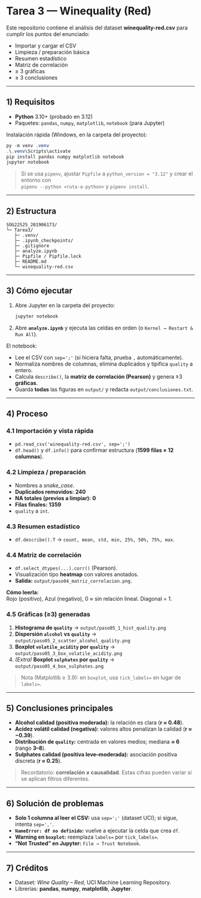 # Tarea 3 — Winequality (Red)

Este repositorio contiene el análisis del dataset **winequality-red.csv** para cumplir los puntos del enunciado:

- Importar y cargar el CSV  
- Limpieza / preparación básica  
- Resumen estadístico  
- Matriz de correlación  
- ≥ 3 gráficas  
- ≥ 3 conclusiones

---

## 1) Requisitos

- **Python** 3.10+ (probado en 3.12)
- Paquetes: `pandas`, `numpy`, `matplotlib`, `notebook` (para Jupyter)

Instalación rápida (Windows, en la carpeta del proyecto):

```powershell
py -m venv .venv
.\.venv\Scripts\activate
pip install pandas numpy matplotlib notebook
jupyter notebook
```

> Si se usa `pipenv`, ajustar `Pipfile` a `python_version = "3.12"` y crear el entorno con  
> `pipenv --python <ruta-a-python>` y `pipenv install`.

---

## 2) Estructura

```
SOG22S25_201906173/
└─ Tarea3/
   ├─ .venv/
   ├─ .ipynb_checkpoints/
   ├─ .gitignore
   ├─ analyze.ipynb
   ├─ Pipfile / Pipfile.lock
   ├─ README.md
   └─ winequality-red.csv

```

---

## 3) Cómo ejecutar

1. Abre Jupyter en la carpeta del proyecto:
   ```powershell
   jupyter notebook
   ```
2. Abre **`analyze.ipynb`** y ejecuta las celdas en orden (o `Kernel → Restart & Run All`).

El notebook:
- Lee el CSV con `sep=';'` (si hiciera falta, prueba `,` automáticamente).
- Normaliza nombres de columnas, elimina duplicados y tipifica `quality` a entero.
- Calcula `describe()`, la **matriz de correlación (Pearson)** y genera ≥3 **gráficas**.
- Guarda **todas** las figuras en `output/` y redacta `output/conclusiones.txt`.

---

## 4) Proceso

### 4.1 Importación y vista rápida
- `pd.read_csv('winequality-red.csv', sep=';')`
- `df.head()` y `df.info()` para confirmar estructura (**1599 filas × 12 columnas**).

### 4.2 Limpieza / preparación
- Nombres a *snake_case*.
- **Duplicados removidos:** **240**  
- **NA totales (previos a limpiar):** **0**  
- **Filas finales:** **1359**  
- `quality` a `int`.

### 4.3 Resumen estadístico
- `df.describe().T` → `count, mean, std, min, 25%, 50%, 75%, max`.

### 4.4 Matriz de correlación
- `df.select_dtypes(...).corr()` (Pearson).
- Visualización tipo **heatmap** con valores anotados.
- **Salida:** `output/paso04_matriz_correlacion.png`.

**Cómo leerla:**  
Rojo (positivo), Azul (negativo), 0 ≈ sin relación lineal. Diagonal = 1.

### 4.5 Gráficas (≥3) generadas
1. **Histograma de `quality`** → `output/paso05_1_hist_quality.png`  
2. **Dispersión `alcohol` vs `quality`** → `output/paso05_2_scatter_alcohol_quality.png`  
3. **Boxplot `volatile_acidity` por `quality`** → `output/paso05_3_box_volatile_acidity.png`  
4. *(Extra)* **Boxplot `sulphates` por `quality`** → `output/paso05_4_box_sulphates.png`

> Nota (Matplotlib ≥ 3.9): en `boxplot`, usa `tick_labels=` en lugar de `labels=`.

---

## 5) Conclusiones principales

- **Alcohol calidad (positiva moderada):** la relación es clara (**r ≈ 0.48**).
- **Acidez volátil calidad (negativa):** valores altos penalizan la calidad (**r ≈ −0.39**).
- **Distribución de `quality`:** centrada en valores medios; mediana **≈ 6** (rango **3–8**).
- **Sulphates calidad (positiva leve–moderada):** asociación positiva discreta (**r ≈ 0.25**).

> Recordatorio: **correlación ≠ causalidad**. Estas cifras pueden variar si se aplican filtros diferentes.

---

## 6) Solución de problemas

- **Solo 1 columna al leer el CSV:** usa `sep=';'` (dataset UCI); si sigue, intenta `sep=','`.  
- **`NameError: df no definido`:** vuelve a ejecutar la celda que crea `df`.  
- **Warning en `boxplot`:** reemplaza `labels=` por `tick_labels=`.  
- **“Not Trusted” en Jupyter:** `File → Trust Notebook`.

---

## 7) Créditos

- Dataset: *Wine Quality – Red*, UCI Machine Learning Repository.  
- Librerías: **pandas**, **numpy**, **matplotlib**, **Jupyter**.

